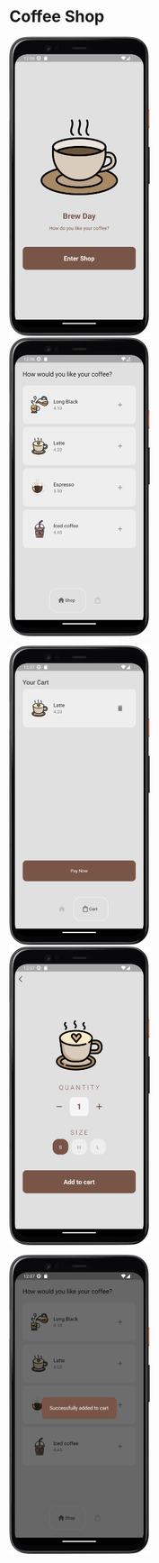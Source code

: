 # Coffee Shop

<p float="left">
  <img src="assets/landing-screen.png" width="250" />
  &nbsp;&nbsp;&nbsp;&nbsp;&nbsp;  
  <img src="assets/shop-screen.png" width="250" />
  &nbsp;&nbsp;&nbsp;&nbsp;&nbsp;
</p>
<p float="left">
  <img src="assets/cart-screen.png" width="250" />
  &nbsp;&nbsp;&nbsp;&nbsp;&nbsp;  
  <img src="assets/add-to-cart-screen.png" width="250" />
  &nbsp;&nbsp;&nbsp;&nbsp;&nbsp;
</p>
<p float="left">
  <img src="assets/successful-message.png" width="250" />
  &nbsp;&nbsp;&nbsp;&nbsp;&nbsp;
</p>

